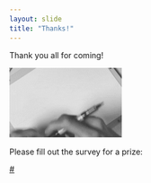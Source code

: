 ```yaml
---
layout: slide
title: "Thanks!"
---
```


<div class="">
  <p>Thank you all for coming!</p>
  <img src="images/thankyou.gif" class="noprint" alt="" width="200"/>
  <p>Please fill out the survey for a prize:</p>
  <p><a href="#"
	target="_blank"
	title="Stylin with Sass Survey"
	>
      #
  </a></p>
</div>

